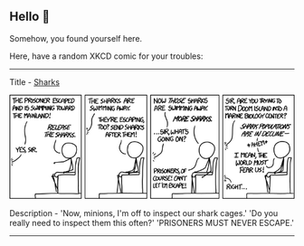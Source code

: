 ## Hello 👀

Somehow, you found yourself here.

Here, have a random XKCD comic for your troubles:

-----------------------------------

Title - [Sharks](https://xkcd.com/1326)

![Sharks](./random_comic.png)

Description - 'Now, minions, I'm off to inspect our shark cages.' 'Do you really need to inspect them this often?' 'PRISONERS MUST NEVER ESCAPE.'

-----------------------------------
